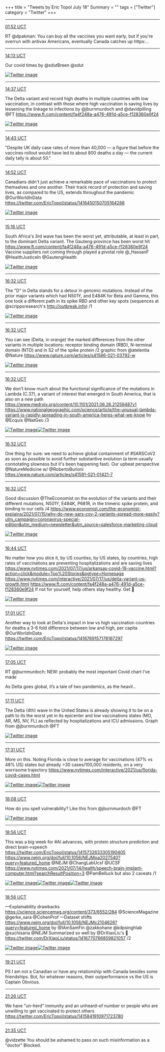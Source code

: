 +++
title = "Tweets by Eric Topol July 18"
Summary = ""
tags = ["Twitter"]
category = "Twitter"
+++


---

<a href="https://twitter.com/erictopol/status/1416576658308419586" target="_blank" rel="noreferer">01:52 UCT</a>

RT @dpakman: You can buy all the vaccines you want early, but if you're overrun with antivax Americans, eventually Canada catches up https:…



---

<a href="https://twitter.com/erictopol/status/1416763015475523584" target="_blank" rel="noreferer">14:13 UCT</a>

Our covid times
by @sdutBreen @sdut 

<a href="E6laa9JVkAIBkWQ.jpg"  ><img src="E6laa9JVkAIBkWQ.jpg" alt="Twitter image" ></img></a>

---

<a href="https://twitter.com/erictopol/status/1416769157178167297" target="_blank" rel="noreferer">14:37 UCT</a>

The Delta variant and record high deaths in multiple countries with low vaccination, in contrast with those where high vaccination is saving lives by lessening the linkage to infections
by @jburnmurdoch and @davidpilling @FT https://www.ft.com/content/fa4f248a-a476-491d-a5ce-f128360e9f24 

<a href="E6leKRNUcAUYBZp.jpg"  ><img src="E6leKRNUcAUYBZp.jpg" alt="Twitter image" ></img></a>

---

<a href="https://twitter.com/erictopol/status/1416770508322791438" target="_blank" rel="noreferer">14:43 UCT</a>

"Despite UK daily case rates of more than 40,000 — a figure that before the vaccines rollout would have led to about 800 deaths a day — the current daily tally is about 50."



---

<a href="https://twitter.com/erictopol/status/1416772899583578113" target="_blank" rel="noreferer">14:52 UCT</a>

Canadians didn't just achieve a remarkable pace of vaccinations to protect themselves and one another. Their track record of protection and saving lives, as compared to the US, extends throughout the pandemic
@OurWorldInData  https://twitter.com/EricTopol/status/1416450150705164288

<a href="E6li6GUUUAMWl07.jpg"  ><img src="E6li6GUUUAMWl07.jpg" alt="Twitter image" ></img></a>

---

<a href="https://twitter.com/erictopol/status/1416778938328571910" target="_blank" rel="noreferer">15:16 UCT</a>

South Africa's 3rd wave has been the worst yet, attributable, at least in part, to the dominant Delta variant. The Gauteng province has been worst hit https://www.ft.com/content/fa4f248a-a476-491d-a5ce-f128360e9f24 Vaccine suppliers not coming through played a pivotal role @_HassanF @HealthJusticeIn @GautengHealth 

<a href="E6llCPqVgAE8aZV.jpg"  ><img src="E6llCPqVgAE8aZV.jpg" alt="Twitter image" ></img></a>

---

<a href="https://twitter.com/erictopol/status/1416798011762438144" target="_blank" rel="noreferer">16:32 UCT</a>

The "D" in Delta stands for a detour in genomic mutations.
Instead of the prior major variants which had N501Y, and E484K for Beta and Gamma, this one took a different path in its spike RBD and other key spots (sequences at @scrippsresearch's http://outbreak.info) /1 

<a href="E6l0ivLVEAYvO9h.jpg"  ><img src="E6l0ivLVEAYvO9h.jpg" alt="Twitter image" ></img></a>

---

<a href="https://twitter.com/erictopol/status/1416798017437401089" target="_blank" rel="noreferer">16:32 UCT</a>

You can see (Delta, in orange) the marked differences from the other variants in multiple locations: receptor binding domain (RBD), N-terminal domain (NTD) and in S2 of the spike protein  /2
graphic from @atelentia @Nature https://www.nature.com/articles/s41586-021-03792-w 

<a href="E6l1PbgVkAU146B.jpg"  ><img src="E6l1PbgVkAU146B.jpg" alt="Twitter image" ></img></a>

---

<a href="https://twitter.com/erictopol/status/1416798023472975872" target="_blank" rel="noreferer">16:32 UCT</a>

We don't know much about the functional significance of the mutations in Lambda (C.37), a variant of interest that emerged in South America, that is also on a new path
https://www.medrxiv.org/content/10.1101/2021.06.26.21259487v1
https://www.nationalgeographic.com/science/article/the-unusual-lambda-variant-is-rapidly-spreading-in-south-america-heres-what-we-know by @Ecquis @NatGeo /3 

<a href="E6l52dPVUAQROG9.jpg"  ><img src="E6l52dPVUAQROG9.jpg" alt="Twitter image" ></img></a><a href="E6l5-cEVEAQuNXF.jpg"  ><img src="E6l5-cEVEAQuNXF.jpg" alt="Twitter image" ></img></a>

---

<a href="https://twitter.com/erictopol/status/1416798033191202817" target="_blank" rel="noreferer">16:32 UCT</a>

One thing for sure: we need to achieve global containment of #SARSCoV2 as soon as possible to avoid further substantive evolution (a term usually connotating slowness but it's been happening fast). Our upbeat perspective @NatureMedicine w/ @RobertoBurioni  https://www.nature.com/articles/s41591-021-01421-7



---

<a href="https://twitter.com/erictopol/status/1416798030687133704" target="_blank" rel="noreferer">16:32 UCT</a>

Good discussion @TheEconomist on the evolution of the variants and their different mutations, N501Y, E484K, P681R, in the trimeric spike protein, and binding to our cells /4
https://www.economist.com/the-economist-explains/2021/07/15/why-do-new-sars-cov-2-variants-spread-more-easily?utm_campaign=coronavirus-special-edition&utm_medium=newsletter&utm_source=salesforce-marketing-cloud 

<a href="E6l4a8zVUAEi6rs.jpg"  ><img src="E6l4a8zVUAEi6rs.jpg" alt="Twitter image" ></img></a>

---

<a href="https://twitter.com/erictopol/status/1416801104717762565" target="_blank" rel="noreferer">16:44 UCT</a>

No matter how you slice it, by US counties, by US states, by countries, high rates of vaccinations are preventing hospitalizations and are saving lives
https://www.nytimes.com/2021/07/17/us/arkansas-covid-19-vaccine.html?action=click&module=Top%20Stories&pgtype=Homepage
https://www.nytimes.com/interactive/2021/07/17/us/delta-variant-us-growth.html
https://www.ft.com/content/fa4f248a-a476-491d-a5ce-f128360e9f24
If not for yourself, help others stay healthy. Get 💉 

<a href="E6l8lMeUUAARsgc.jpg"  ><img src="E6l8lMeUUAARsgc.jpg" alt="Twitter image" ></img></a>

---

<a href="https://twitter.com/erictopol/status/1416805435688906752" target="_blank" rel="noreferer">17:01 UCT</a>

Another way to look at Delta's impact in low vs high vaccination countries for deaths
a 3-6 fold difference between low and high, per capita
@OurWorldInData  https://twitter.com/EricTopol/status/1416769157178167297

<a href="E6mAsuLVoAEEPqM.jpg"  ><img src="E6mAsuLVoAEEPqM.jpg" alt="Twitter image" ></img></a>

---

<a href="https://twitter.com/erictopol/status/1416806336143106053" target="_blank" rel="noreferer">17:05 UCT</a>

RT @jburnmurdoch: NEW: probably the most important Covid chart I’ve made

As Delta goes global, it’s a tale of two pandemics, as the heavil…



---

<a href="https://twitter.com/erictopol/status/1416807779864506368" target="_blank" rel="noreferer">17:11 UCT</a>

The Delta (4th) wave in the United States is already showing it to be on a path to its the worst yet in its epicenter and low vaccinations states (MO, AR, MS, NV, FL) as reflected by hospitalizations and ICU admissions.
Graph from @jburnmurdoch @FT 

<a href="E6mCf4QVUAU02KC.jpg"  ><img src="E6mCf4QVUAU02KC.jpg" alt="Twitter image" ></img></a>

---

<a href="https://twitter.com/erictopol/status/1416812875008528388" target="_blank" rel="noreferer">17:31 UCT</a>

More on this. Noting Florida is close to average for vaccinations (47% vs 48% US) states but already &gt;30 cases/100,000 residents, on a very worrisome trajectory
https://www.nytimes.com/interactive/2021/us/florida-covid-cases.html 

<a href="E6mGluWUcAEJFnW.jpg"  ><img src="E6mGluWUcAEJFnW.jpg" alt="Twitter image" ></img></a><a href="E6mHiqoVUAIY8s8.jpg"  ><img src="E6mHiqoVUAIY8s8.jpg" alt="Twitter image" ></img></a>

---

<a href="https://twitter.com/erictopol/status/1416822255011581959" target="_blank" rel="noreferer">18:08 UCT</a>

How do you spell vulnerability?
Like this
from @jburnmurdoch @FT 

<a href="E6mPu32VkAMJW3C.jpg"  ><img src="E6mPu32VkAMJW3C.jpg" alt="Twitter image" ></img></a>

---

<a href="https://twitter.com/erictopol/status/1416834361639411712" target="_blank" rel="noreferer">18:56 UCT</a>

This was a big week for #AI advances, with protein structure prediction and direct brain-&gt;speech
https://twitter.com/EricTopol/status/1415732633305190405
https://www.nejm.org/doi/full/10.1056/NEJMoa2027540?query=featured_home @NEJM @ChangLabUcsf @UCSF https://www.nytimes.com/2021/07/14/health/speech-brain-implant-computer.html?searchResultPosition=3 @PamBelluck 
but also 2 caveats /1 

<a href="E6mSvuBUYAEW0oF.jpg"  ><img src="E6mSvuBUYAEW0oF.jpg" alt="Twitter image" ></img></a><a href="E6mS9d3VoAIVJES.jpg"  ><img src="E6mS9d3VoAIVJES.jpg" alt="Twitter image" ></img></a><a href="E6mTdFIVgAAi5CL.jpg"  ><img src="E6mTdFIVgAAi5CL.jpg" alt="Twitter image" ></img></a>

---

<a href="https://twitter.com/erictopol/status/1416834370510278656" target="_blank" rel="noreferer">18:56 UCT</a>

—Explainability drawbacks
https://science.sciencemag.org/content/373/6552/284
@ScienceMagazine @gerke_sara @CohenProf 
—Dataset shifts 
https://www.nejm.org/doi/full/10.1056/NEJMc2104626?query=featured_home by @IAmSamFin 
 @zakkohane @kdpsinghlab @suchisaria @NEJM
Summarized so well by @DrXiaoLiu's 🧵
https://twitter.com/DrXiaoLiu/status/1416770766859821057 /2 

<a href="E6mUzpnVkAEAeDl.jpg"  ><img src="E6mUzpnVkAEAeDl.jpg" alt="Twitter image" ></img></a><a href="E6maIdKVEAMP1_f.jpg"  ><img src="E6maIdKVEAMP1_f.jpg" alt="Twitter image" ></img></a>

---

<a href="https://twitter.com/erictopol/status/1416840563177910272" target="_blank" rel="noreferer">19:21 UCT</a>

PS I am not a Canadian or have any relationship with Canada besides some friendships. But, for whatever reasons, their outperformance vs the US is Captain Obvious.



---

<a href="https://twitter.com/erictopol/status/1416872099201703937" target="_blank" rel="noreferer">21:26 UCT</a>

We have "un-herd" immunity and an unheard-of number or people who are unwilling to get vaccinated to protect others https://twitter.com/EricTopol/status/1415841910971723780



---

<a href="https://twitter.com/erictopol/status/1416874267971489793" target="_blank" rel="noreferer">21:35 UCT</a>

@vidzette You should be ashamed to pass on such misinformation as a "doctor"  Blocked.

